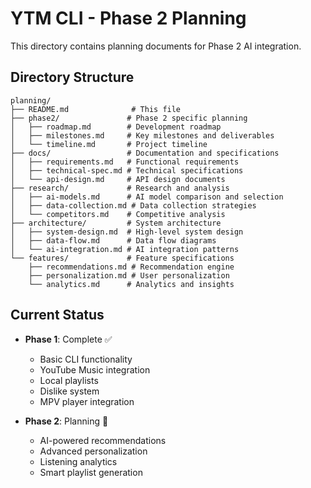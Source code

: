 # YTM CLI - Phase 2 Planning

This directory contains planning documents for Phase 2 AI integration.

## Directory Structure

```
planning/
├── README.md              # This file
├── phase2/               # Phase 2 specific planning
│   ├── roadmap.md        # Development roadmap
│   ├── milestones.md     # Key milestones and deliverables
│   └── timeline.md       # Project timeline
├── docs/                 # Documentation and specifications
│   ├── requirements.md   # Functional requirements
│   ├── technical-spec.md # Technical specifications
│   └── api-design.md     # API design documents
├── research/             # Research and analysis
│   ├── ai-models.md      # AI model comparison and selection
│   ├── data-collection.md # Data collection strategies
│   └── competitors.md    # Competitive analysis
├── architecture/         # System architecture
│   ├── system-design.md  # High-level system design
│   ├── data-flow.md      # Data flow diagrams
│   └── ai-integration.md # AI integration patterns
└── features/             # Feature specifications
    ├── recommendations.md # Recommendation engine
    ├── personalization.md # User personalization
    └── analytics.md      # Analytics and insights
```

## Current Status

- **Phase 1**: Complete ✅
  - Basic CLI functionality
  - YouTube Music integration
  - Local playlists
  - Dislike system
  - MPV player integration

- **Phase 2**: Planning 🚧
  - AI-powered recommendations
  - Advanced personalization
  - Listening analytics
  - Smart playlist generation
